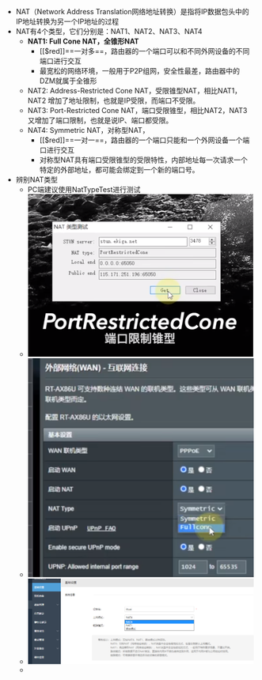- NAT（Network Address Translation网络地址转换）是指将IP数据包头中的IP地址转换为另一个IP地址的过程
- NAT有4个类型，它们分别是：NAT1、NAT2、NAT3、NAT4
	- **NAT1: Full Cone NAT，全锥形NAT**
		- [[$red]]==一对多==，路由器的一个端口可以和不同外网设备的不同端口进行交互
		- 最宽松的网络环境，一般用于P2P组网，安全性最差，路由器中的DZM就属于全锥形
	- NAT2: Address-Restricted Cone NAT，受限锥型NAT，相比NAT1，NAT2 增加了地址限制，也就是IP受限，而端口不受限。
	- NAT3: Port-Restricted Cone NAT，端口受限锥型，相比NAT2，NAT3 又增加了端口限制，也就是说IP、端口都受限。
	- NAT4: Symmetric NAT，对称型NAT，
		- [[$red]]==一对一==，路由器的一个端口只能和一个外网设备一个端口进行交互
		- 对称型NAT具有端口受限锥型的受限特性，内部地址每一次请求一个特定的外部地址，都可能会绑定到一个新的端口号。
- 辨别NAT类型
	- PC端建议使用NatTypeTest进行测试
	- ![image.png](../assets/image_1693901512004_0.png)
	- ![image.png](../assets/image_1693901710208_0.png)
	- ![image.png](../assets/image_1693901974217_0.png)
	-